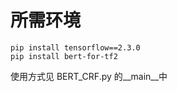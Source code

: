 # 所需环境

```
pip install tensorflow==2.3.0
pip install bert-for-tf2
```

使用方式见 BERT_CRF.py 的\_\_main\_\_中

